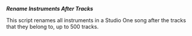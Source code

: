 ***Rename Instruments After Tracks***

This script renames all instruments in a Studio One song after the tracks that they belong to, up to 500 tracks.
